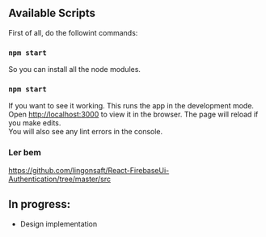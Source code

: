 ## Available Scripts

First of all, do the followint commands:

### `npm start`
So you can install all the node modules.

### `npm start`
If you want to see it working. This runs the app in the development mode.<br>
Open [http://localhost:3000](http://localhost:3000) to view it in the browser.
The page will reload if you make edits.<br>
You will also see any lint errors in the console.

### Ler bem 

https://github.com/lingonsaft/React-FirebaseUi-Authentication/tree/master/src


## In progress:
+ Design implementation
